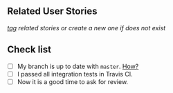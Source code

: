 ## Related User Stories

_[tag](https://help.github.com/en/articles/autolinked-references-and-urls) related stories or create a new one if does not exist_

## Check list

- [ ] My branch is up to date with `master`. [How?](https://github.com/ExiaSR/hyperion/wiki/How-to-collaborate)
- [ ] I passed all integration tests in Travis CI.
- [ ] Now it is a good time to ask for review.
